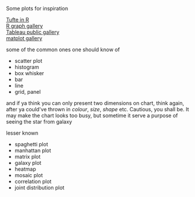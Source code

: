
Some plots for inspiration 


[Tufte in R](http://motioninsocial.com/tufte/)  
[R graph gallery](https://www.r-graph-gallery.com/)  
[Tableau public gallery](https://public.tableau.com/en-us/s/gallery)  
[matplot gallery](https://matplotlib.org/2.1.1/gallery/index.html)  

some of the common ones one should know of
* scatter plot
* histogram
* box whisker
* bar
* line
* grid, panel

and if ya think you can only present two dimensions on chart, think again, after ya could've thrown in _colour_, _size_, _shape_ etc. 
Cautious, you shall be. It may make the chart looks too busy, but sometime it serve a purpose of seeing the star from galaxy

lesser known
* spaghetti plot
* manhattan plot
* matrix plot
* galaxy plot
* heatmap
* mosaic plot
* correlation plot
* joint distribution plot
